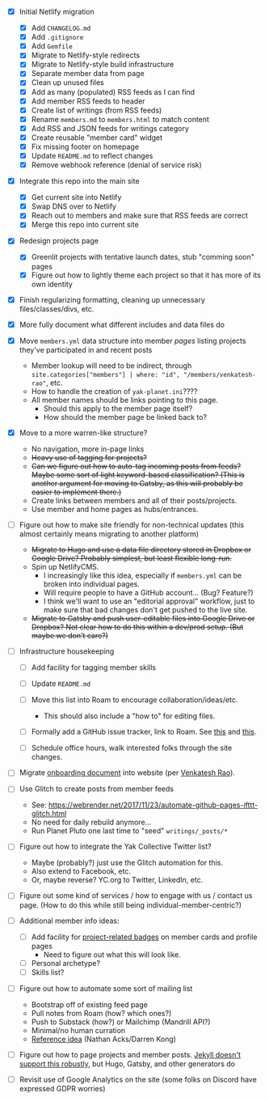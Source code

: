 - [X] Initial Netlify migration

	- [X] Add `CHANGELOG.md`
	- [X] Add `.gitignore`
	- [X] Add `Gemfile`
	- [X] Migrate to Netlify-style redirects
	- [X] Migrate to Netlify-style build infrastructure
	- [X] Separate member data from page
	- [X] Clean up unused files
	- [X] Add as many (populated) RSS feeds as I can find
	- [X] Add member RSS feeds to header
	- [X] Create list of writings (from RSS feeds)
	- [X] Rename `members.md` to `members.html` to match content
	- [X] Add RSS and JSON feeds for writings category
	- [X] Create reusable "member card" widget
	- [X] Fix missing footer on homepage
	- [X] Update `README.md` to reflect changes
	- [X] Remove webhook reference (denial of service risk)

- [X] Integrate this repo into the main site

	- [X] Get current site into Netlify
	- [X] Swap DNS over to Netlify
	- [X] Reach out to members and make sure that RSS feeds are correct
	- [X] Merge this repo into current site

- [X] Redesign projects page

	- [X] Greenlit projects with tentative launch dates, stub "comming soon" pages
	- [X] Figure out how to lightly theme each project so that it has more of its own identity

- [X] Finish regularizing formatting, cleaning up unnecessary files/classes/divs, etc.

- [X] More fully document what different includes and data files do

- [X] Move `members.yml` data structure into member _pages_ listing projects they've participated in and recent posts

	- Member lookup will need to be indirect, through `site.categories["members"] | where: "id", "/members/venkatesh-rao"`, etc.
	- How to handle the creation of `yak-planet.ini`????
	- All member names should be links pointing to this page.
		- Should this apply to the member page itself?
		- How should the member page be linked back to?

- [X] Move to a more warren-like structure?

	- No navigation, more in-page links
	- ~~Heavy use of tagging for projects?~~
	- ~~Can we figure out how to auto-tag incoming posts from feeds? Maybe some sort of light keyword-based classification? (This is another argument for moving to Gatsby, as this will probably be easier to implement there.)~~
	- Create links between members and all of their posts/projects.
	- Use member and home pages as hubs/entrances.

- [ ] Figure out how to make site friendly for non-technical updates (this almost certainly means migrating to another platform)

	- ~~Migrate to Hugo and use a data file directory stored in Dropbox or Google Drive? Probably simplest, but least flexible long-run.~~
	- Spin up NetlifyCMS.
		- I increasingly like this idea, especially if `members.yml` can be broken into individual pages.
		- Will require people to have a GitHub account... (Bug? Feature?)
		- I think we'll want to use an "editorial approval" workflow, just to make sure that bad changes don't get pushed to the live site.
	- ~~Migrate to Gatsby and push user-editable files into Google Drive or Dropbox? Not clear how to do this within a dev/prod setup. (But maybe we don't care?)~~

- [ ] Infrastructure housekeeping

	- [ ] Add facility for tagging member skills
	- [ ] Update `README.md`
	- [ ] Move this list into Roam to encourage collaboration/ideas/etc.

		- This should also include a "how to" for editing files.

	- [ ] Formally add a GitHub issue tracker, link to Roam. See [this](https://discordapp.com/channels/@me/707243573061353472/709852606096212048) and [this](https://discordapp.com/channels/@me/707243573061353472/709881527642620046).
	- [ ] Schedule office hours, walk interested folks through the site changes.

- [ ] Migrate [onboarding document](https://docs.google.com/document/d/1I63ZKu8o0DpBG0tWhssIsCinlXeBKO-xGyvmIMXXAWE/) into website (per [Venkatesh Rao](https://discordapp.com/channels/692111190851059762/692826420191297556/709550901555363861)).

- [ ] Use Glitch to create posts from member feeds

	- See: https://webrender.net/2017/11/23/automate-github-pages-ifttt-glitch.html
	- No need for daily rebuild anymore...
	- Run Planet Pluto one last time to "seed" `writings/_posts/*`

- [ ] Figure out how to integrate the Yak Collective Twitter list?

	- Maybe (probably?) just use the Glitch automation for this.
	- Also extend to Facebook, etc.
	- Or, maybe reverse? YC.org to Twitter, LinkedIn, etc.

- [ ] Figure out some kind of services / how to engage with us / contact us page. (How to do this while still being individual-member-centric?)

- [ ] Additional member info ideas:

	- [ ] Add facility for [project-related badges](https://discordapp.com/channels/692111190851059762/708772535172333618/711625982473404436) on member cards and profile pages
		- Need to figure out what this will look like.
	- [ ] Personal archetype?
	- [ ] Skills list?

- [ ] Figure out how to automate some sort of mailing list

	- Bootstrap off of existing feed page
	- Pull notes from Roam (how? which ones?)
	- Push to Substack (how?) or Mailchimp (Mandrill API?)
	- Minimal/no human curration
	- [Reference idea](https://discordapp.com/channels/692111190851059762/692847835766325386/708707475117047910) (Nathan Acks/Darren Kong)

- [ ] Figure out how to page projects and member posts. [Jekyll doesn't support this robustly](https://jekyllrb.com/docs/pagination/), but Hugo, Gatsby, and other generators do

- [ ] Revisit use of Google Analytics on the site (some folks on Discord have expressed GDPR worries)
